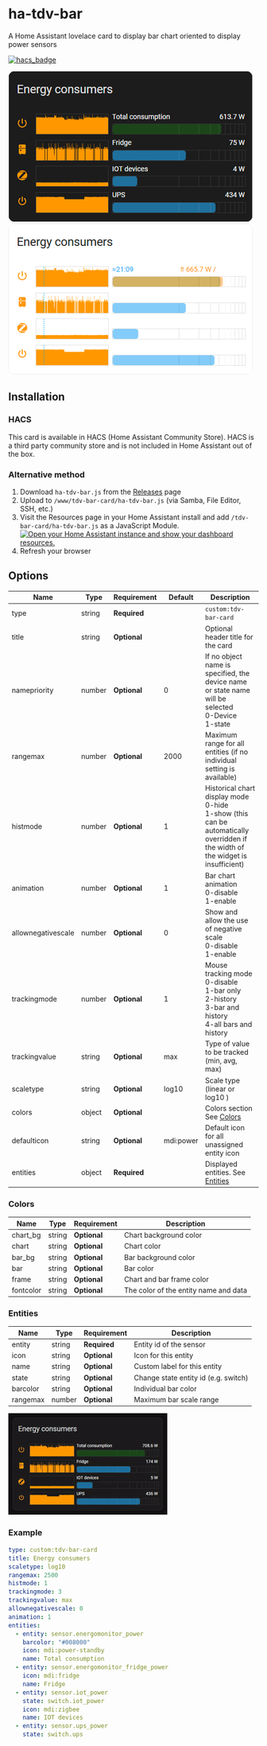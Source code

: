 # ha-tdv-bar
A Home Assistant lovelace card to display bar chart  oriented to display power sensors

[![hacs_badge](https://img.shields.io/badge/HACS-Default-41BDF5.svg)](https://github.com/hacs/integration)

![Simple example card](img/main-image_d.png) ![Simple example card](img/main-image_w.png)


## Installation

### HACS

This card is available in HACS (Home Assistant Community Store).
HACS is a third party community store and is not included in Home Assistant out of the box.

### Alternative method

1. Download `ha-tdv-bar.js` from the [Releases](https://github.com/tdvtdv/ha-tdv-bar/releases) page
2. Upload to `/www/tdv-bar-card/ha-tdv-bar.js` (via Samba, File Editor, SSH, etc.)
3. Visit the Resources page in your Home Assistant install and add `/tdv-bar-card/ha-tdv-bar.js` as a
   JavaScript Module.
   [![Open your Home Assistant instance and show your dashboard resources.](https://my.home-assistant.io/badges/lovelace_resources.svg)](https://my.home-assistant.io/redirect/lovelace_resources/)
4. Refresh your browser



## Options

| Name               | Type    | Requirement  | Default             | Description                                 |
| ------------------ | ------- | ------------ | ------------------- | ------------------------------------------- |
| type               | string  | **Required** |                     | `custom:tdv-bar-card`
| title              | string  | **Optional** |                     | Optional header title for the card
| namepriority       | number  | **Optional** | 0                   | If no object name is specified, the device name or state name will be selected<br>0-Device<br>1-state
| rangemax           | number  | **Optional** | 2000                | Maximum range for all entities (if no individual setting is available)
| histmode           | number  | **Optional** | 1                   | Historical chart display mode<br>0-hide<br>1-show (this can be automatically overridden if the width of the widget is insufficient)
| animation          | number  | **Optional** | 1                   | Bar chart animation<br>0-disable<br>1-enable
| allownegativescale | number  | **Optional** | 0                   | Show and allow the use of negative scale<br>0-disable<br>1-enable
| trackingmode       | number  | **Optional** | 1                   | Mouse tracking mode<br>0-disable<br>1-bar only<br>2-history<br>3-bar and history<br>4-all bars and history
| trackingvalue      | string  | **Optional** | max                 | Type of value to be tracked (min, avg, max)
| scaletype          | string  | **Optional** | log10               | Scale type (linear or log10 )
| colors             | object  | **Optional** |                     | Colors section See [Colors](#Colors)
| defaulticon        | string  | **Optional** | mdi:power           | Default icon for all unassigned entity icon
| entities           | object  | **Required** |                     | Displayed entities. See [Entities](#Entities)


### Colors

| Name              | Type    | Requirement  | Description                                 |
| ----------------- | ------- | ------------ | ------------------------------------------- |
| chart_bg          | string  | **Optional** | Chart background color
| chart             | string  | **Optional** | Chart color
| bar_bg            | string  | **Optional** | Bar background color
| bar               | string  | **Optional** | Bar color
| frame             | string  | **Optional** | Chart and bar frame color
| fontcolor         | string  | **Optional** | The color of the entity name and data

### Entities

| Name              | Type    | Requirement  | Description                                 |
| ----------------- | ------- | ------------ | ------------------------------------------- |
| entity            | string  | **Required** | Entity id of the sensor
| icon              | string  | **Optional** | Icon for this entity
| name              | string  | **Optional** | Custom label for this entity
| state             | string  | **Optional** | Change state entity id (e.g. switch)
| barcolor          | string  | **Optional** | Individual bar color
| rangemax          | number  | **Optional** | Maximum bar scale range


![Video example](img/vid.gif)


### Example

```yaml
type: custom:tdv-bar-card
title: Energy consumers
scaletype: log10
rangemax: 2500
histmode: 1
trackingmode: 3
trackingvalue: max
allownegativescale: 0
animation: 1
entities:
  - entity: sensor.energomonitor_power
    barcolor: "#008000"
    icon: mdi:power-standby
    name: Total consumption
  - entity: sensor.energomonitor_fridge_power
    icon: mdi:fridge
    name: Fridge
  - entity: sensor.iot_power
    state: switch.iot_power
    icon: mdi:zigbee
    name: IOT devices
  - entity: sensor.ups_power
    state: switch.ups
```
